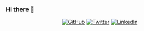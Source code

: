 ### Hi there 👋

<p align="center">
  <a href="https://github.com/lekegitrepo"><img src="https://img.shields.io/badge/-GitHub-000?style=for-the-badge&logo=GitHub&logoColor=white" alt="GitHub"></a>
  <a href=""><img src="" alt="Twitter"></a>
  <a href="https://www.linkedin.com/in/temitayo-adeleke/"><img src="https://img.shields.io/badge/-LINKEDIN-0077B5?style=for-the-badge&logo=Linkedin&logoColor=white" alt="LinkedIn"></a>
</p>

<!--
**lekegitrepo/lekegitrepo** is a ✨ _special_ ✨ repository because its `README.md` (this file) appears on your GitHub profile.

Here are some ideas to get you started:

- 🔭 I’m currently working on ...
- 🌱 I’m currently learning ...
- 👯 I’m looking to collaborate on ...
- 🤔 I’m looking for help with ...
- 💬 Ask me about ...
- 📫 How to reach me: ...
- 😄 Pronouns: ...
- ⚡ Fun fact: ...
-->
